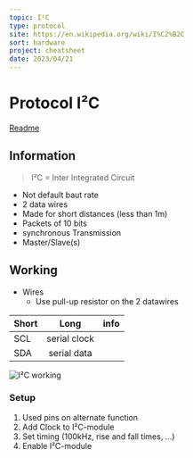 ```yaml
---
topic: I²C
type: protocol
site: https://en.wikipedia.org/wiki/I%C2%B2C
sort: hardware
project: cheatsheet
date: 2023/04/21
---
```

# Protocol I²C
[Readme](../README.md)
## Information

> I²C = Inter Integrated Circuit

- Not default baut rate
- 2 data wires
- Made for short distances (less than 1m)
- Packets of 10 bits
- synchronous Transmission
- Master/Slave(s)

## Working
- Wires
  - Use pull-up resistor on the 2 datawires
  
| Short |     Long     | info |
| ----- | :----------: | ---- |
| SCL   | serial clock |      |
| SDA   | serial data  |      |

![I²C working](../Images/I²C_Working.png)
### Setup
1. Used pins on alternate function
2. Add Clock to I²C-module
3. Set timing (100kHz, rise and fall times, ...)
4. Enable I²C-module
